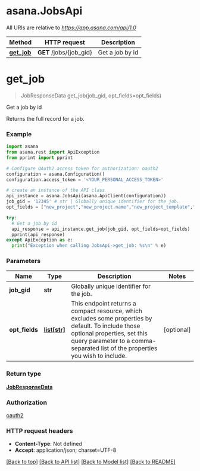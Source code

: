 # asana.JobsApi

All URIs are relative to *https://app.asana.com/api/1.0*

Method | HTTP request | Description
------------- | ------------- | -------------
[**get_job**](JobsApi.md#get_job) | **GET** /jobs/{job_gid} | Get a job by id

# **get_job**
> JobResponseData get_job(job_gid, opt_fields=opt_fields)

Get a job by id

Returns the full record for a job.

### Example
```python
import asana
from asana.rest import ApiException
from pprint import pprint

# Configure OAuth2 access token for authorization: oauth2
configuration = asana.Configuration()
configuration.access_token = '<YOUR_PERSONAL_ACCESS_TOKEN>'

# create an instance of the API class
api_instance = asana.JobsApi(asana.ApiClient(configuration))
job_gid = '12345' # str | Globally unique identifier for the job.
opt_fields = ["new_project","new_project.name","new_project_template","new_project_template.name","new_task","new_task.created_by","new_task.name","new_task.resource_subtype","resource_subtype","status"] # list[str] | This endpoint returns a compact resource, which excludes some properties by default. To include those optional properties, set this query parameter to a comma-separated list of the properties you wish to include. (optional)

try:
  # Get a job by id
  api_response = api_instance.get_job(job_gid, opt_fields=opt_fields)
  pprint(api_response)
except ApiException as e:
  print("Exception when calling JobsApi->get_job: %s\n" % e)
```

### Parameters

Name | Type | Description  | Notes
------------- | ------------- | ------------- | -------------
 **job_gid** | **str**| Globally unique identifier for the job. | 
 **opt_fields** | [**list[str]**](str.md)| This endpoint returns a compact resource, which excludes some properties by default. To include those optional properties, set this query parameter to a comma-separated list of the properties you wish to include. | [optional] 

### Return type

[**JobResponseData**](JobResponseData.md)

### Authorization

[oauth2](../README.md#oauth2)

### HTTP request headers

 - **Content-Type**: Not defined
 - **Accept**: application/json; charset=UTF-8

[[Back to top]](#) [[Back to API list]](../README.md#documentation-for-api-endpoints) [[Back to Model list]](../README.md#documentation-for-models) [[Back to README]](../README.md)

